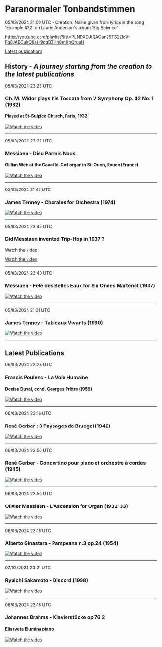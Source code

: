 #  Paranormaler Tonbandstimmen

05/03/2024 21:00 UTC - Creation. Name given from lyrics in the song 'Example #22' on Laurie Anderson's album 'Big Science'

https://youtube.com/playlist?list=PLNDXDJtQAOan29T32ZIcV-Fq8JAECulrQ&si=9cqBZHn8mHpQruuH


[Latest publications](#-latest-publications)


## History - *A journey starting from the creation to the latest publications*


05/03/2024 23:23 UTC 
### Ch. M. Widor plays his Toccata from V Symphony Op. 42 No. 1 (1932)
#### Played at St-Sulpice Church, Paris, 1932
[![Watch the video](https://img.youtube.com/vi/J8vz1D_L_OE/0.jpg)](https://www.youtube.com/watch?v=J8vz1D_L_OE)

<hr/>


05/03/2024 23:22 UTC 
### Messiaen - Dieu Parmis Nous
#### Gillian Weir at the Cavaillé-Coll organ in St. Ouen, Rouen (France)

[![Watch the video](https://img.youtube.com/vi/1wZnq7S3LPg/0.jpg)](https://www.youtube.com/watch?v=1wZnq7S3LPg)


<hr/>

05/03/2024 21:47 UTC 
### James Tenney - Chorales for Orchestra (1974)
[![Watch the video](https://img.youtube.com/vi/a8-qQnwgaO8/maxresdefault.jpg)](https://youtu.be/a8-qQnwgaO8?si=Nl1xa1sLTA4yu4nQ)
<hr/>

05/03/2024 23:45 UTC 
### Did Messiaen invented Trip-Hop in 1937 ?
[Watch the video](https://youtu.be/ooLBuCmV3Vw?si=TVGzjwX64KqszO_r&t=1032)

[Watch the video](https://youtu.be/ooLBuCmV3Vw?si=WLwqNK9MYJzJIhrb&t=440)

<hr/>

05/03/2024 23:40 UTC 
### Messiaen - Fête des Belles Eaux for Six Ondes Martenot (1937)
[![Watch the video](https://img.youtube.com/vi/ooLBuCmV3Vw/0.jpg)](https://www.youtube.com/watch?v=ooLBuCmV3Vw)

<hr/>



05/03/2024 21:31 UTC 
### James Tenney - Tableaux Vivants (1990)
[![Watch the video](https://img.youtube.com/vi/G6OvGAXBtJU/maxresdefault.jpg)](https://youtu.be/G6OvGAXBtJU?si=CI9TAxjye2qTVBzK)

<hr/>

## <a id="my-header"> Latest Publications

06/03/2024 22:23 UTC 
### Francis Poulenc - La Voix Humaine 
#### Denise Duval, cond. Georges Prêtre (1959)
[![Watch the video](https://img.youtube.com/vi/nJepq2yAnpE/0.jpg)](https://www.youtube.com/watch?v=nJepq2yAnpE)

<hr/>

06/03/2024 23:16 UTC 
### René Gerber : 3 Paysages de Bruegel (1942)
[![Watch the video](https://img.youtube.com/vi/zarGjtydLbM/maxresdefault.jpg)](https://youtu.be/zarGjtydLbM?si=nRxL2hn87REGv7x-)

<hr/>

06/03/2024 23:50 UTC
### René Gerber - Concertino pour piano et orchestre à cordes (1945)
[![Watch the video](https://img.youtube.com/vi/aV5COkw1JeA/0.jpg)](https://www.youtube.com/watch?v=aV5COkw1JeA)

<hr/>

06/03/2024 23:50 UTC 
### Olivier Messiaen - L'Ascension for Organ (1932-33)
[![Watch the video](https://img.youtube.com/vi/icCQu1FCtfQ/0.jpg)](https://www.youtube.com/watch?v=icCQu1FCtfQ)

<hr/>

06/03/2024 23:16 UTC 
### Alberto Ginastera - Pampeana n.3 op.24 (1954)
[![Watch the video](https://img.youtube.com/vi/icCQu1FCtfQ/0.jpg)](https://www.youtube.com/watch?v=icCQu1FCtfQ)

<hr/>

07/03/2024 23:21 UTC 
### Ryuichi Sakamoto - Discord (1998)
[![Watch the video](https://img.youtube.com/vi/ig-7opc1AWE/0.jpg)](https://www.youtube.com/watch?v=ig-7opc1AWE)

<hr/>

06/03/2024 23:16 UTC 
### Johannes Brahms - Klavierstücke op 76 2
#### Elisaveta Blumina piano
[![Watch the video](https://img.youtube.com/vi/CmVpgTUrJSA/maxresdefault.jpg)](https://youtu.be/CmVpgTUrJSA?si=7RMhmBFl-QR7Tb0v)


